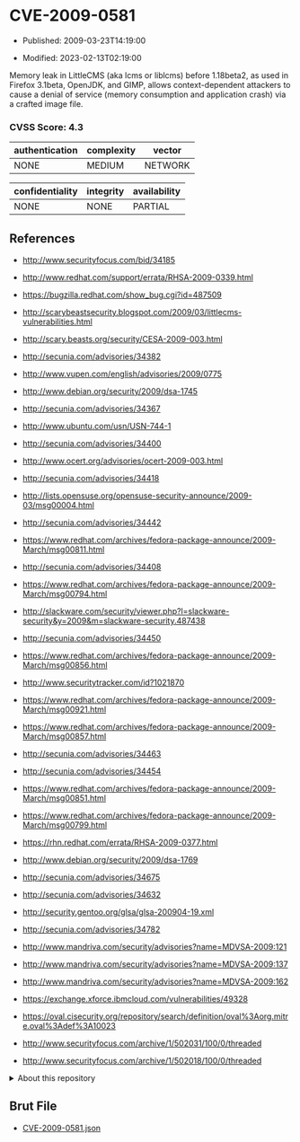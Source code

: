 # CVE-2009-0581

- Published: 2009-03-23T14:19:00

- Modified: 2023-02-13T02:19:00

Memory leak in LittleCMS (aka lcms or liblcms) before 1.18beta2, as used in Firefox 3.1beta, OpenJDK, and GIMP, allows context-dependent attackers to cause a denial of service (memory consumption and application crash) via a crafted image file.

### CVSS Score: **4.3**

| authentication | complexity | vector |
| --- | --- | --- |
| NONE | MEDIUM | NETWORK |

| confidentiality | integrity | availability |
| --- | --- | --- |
| NONE | NONE | PARTIAL |

## References

* http://www.securityfocus.com/bid/34185

* http://www.redhat.com/support/errata/RHSA-2009-0339.html

* https://bugzilla.redhat.com/show_bug.cgi?id=487509

* http://scarybeastsecurity.blogspot.com/2009/03/littlecms-vulnerabilities.html

* http://scary.beasts.org/security/CESA-2009-003.html

* http://secunia.com/advisories/34382

* http://www.vupen.com/english/advisories/2009/0775

* http://www.debian.org/security/2009/dsa-1745

* http://secunia.com/advisories/34367

* http://www.ubuntu.com/usn/USN-744-1

* http://secunia.com/advisories/34400

* http://www.ocert.org/advisories/ocert-2009-003.html

* http://secunia.com/advisories/34418

* http://lists.opensuse.org/opensuse-security-announce/2009-03/msg00004.html

* http://secunia.com/advisories/34442

* https://www.redhat.com/archives/fedora-package-announce/2009-March/msg00811.html

* http://secunia.com/advisories/34408

* https://www.redhat.com/archives/fedora-package-announce/2009-March/msg00794.html

* http://slackware.com/security/viewer.php?l=slackware-security&y=2009&m=slackware-security.487438

* http://secunia.com/advisories/34450

* https://www.redhat.com/archives/fedora-package-announce/2009-March/msg00856.html

* http://www.securitytracker.com/id?1021870

* https://www.redhat.com/archives/fedora-package-announce/2009-March/msg00921.html

* https://www.redhat.com/archives/fedora-package-announce/2009-March/msg00857.html

* http://secunia.com/advisories/34463

* http://secunia.com/advisories/34454

* https://www.redhat.com/archives/fedora-package-announce/2009-March/msg00851.html

* https://www.redhat.com/archives/fedora-package-announce/2009-March/msg00799.html

* https://rhn.redhat.com/errata/RHSA-2009-0377.html

* http://www.debian.org/security/2009/dsa-1769

* http://secunia.com/advisories/34675

* http://secunia.com/advisories/34632

* http://security.gentoo.org/glsa/glsa-200904-19.xml

* http://secunia.com/advisories/34782

* http://www.mandriva.com/security/advisories?name=MDVSA-2009:121

* http://www.mandriva.com/security/advisories?name=MDVSA-2009:137

* http://www.mandriva.com/security/advisories?name=MDVSA-2009:162

* https://exchange.xforce.ibmcloud.com/vulnerabilities/49328

* https://oval.cisecurity.org/repository/search/definition/oval%3Aorg.mitre.oval%3Adef%3A10023

* http://www.securityfocus.com/archive/1/502031/100/0/threaded

* http://www.securityfocus.com/archive/1/502018/100/0/threaded

<details>
<summary>About this repository</summary> 

  This repository is part of the project [Live Hack CVE](https://github.com/Live-Hack-CVE). Main website can be found [www.live-hack.org](https://www.live-hack.org) 
  
  Made by [Sn0wAlice](https://github.com/Sn0wAlice) for the people that care about security and need to have a feed of the latest CVEs. Hope you enjoy it, don't forget to star the repo and follow me on [Twitter](https://twitter.com/Sn0wAlice) and [Github](https://github.com/Sn0wAlice). And that is my [personnal website](https://www.alice-snow.me/)

  - [Home Page](https://github.com/Live-Hack-CVE)
  - [Framework](https://github.com/Live-Hack-CVE/cve-framework)
  - [CVE database](https://github.com/Live-Hack-CVE/full_database)
  - [Changelog](https://github.com/Live-Hack-CVE/Changelog)
</details>

## Brut File

* [CVE-2009-0581.json](https://raw.githubusercontent.com/Live-Hack-CVE/full_database/main/cves/2009/CVE-2009-0581.json)

